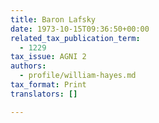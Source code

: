 ```yaml
---
title: Baron Lafsky
date: 1973-10-15T09:36:50+00:00
related_tax_publication_term:
  - 1229
tax_issue: AGNI 2
authors:
  - profile/william-hayes.md
tax_format: Print
translators: []

---
```

